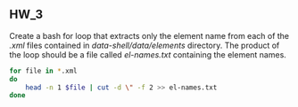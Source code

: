 ## HW_3

Create a bash for loop that extracts only the element name from each of the _.xml_ files contained in _data-shell/data/elements_ directory.  The product of the loop should be a file called _el-names.txt_  containing the element names.

```bash
for file in *.xml
do
	head -n 1 $file | cut -d \" -f 2 >> el-names.txt
done
```
